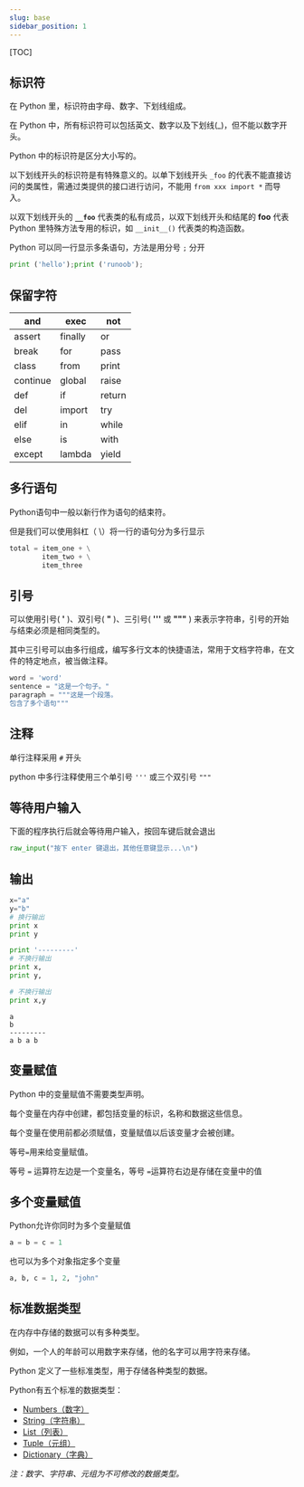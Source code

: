 ```yaml
---
slug: base
sidebar_position: 1
---
```


[TOC]

## 标识符

在 Python 里，标识符由字母、数字、下划线组成。

在 Python 中，所有标识符可以包括英文、数字以及下划线(_)，但不能以数字开头。

Python 中的标识符是区分大小写的。

以下划线开头的标识符是有特殊意义的。以单下划线开头 `_foo` 的代表不能直接访问的类属性，需通过类提供的接口进行访问，不能用 `from xxx import *` 而导入。

以双下划线开头的 **`__foo`** 代表类的私有成员，以双下划线开头和结尾的 **__foo__** 代表 Python 里特殊方法专用的标识，如 `__init__()` 代表类的构造函数。

Python 可以同一行显示多条语句，方法是用分号 `;` 分开

```python
print ('hello');print ('runoob');
```

## 保留字符

| and      | exec    | not    |
| -------- | ------- | ------ |
| assert   | finally | or     |
| break    | for     | pass   |
| class    | from    | print  |
| continue | global  | raise  |
| def      | if      | return |
| del      | import  | try    |
| elif     | in      | while  |
| else     | is      | with   |
| except   | lambda  | yield  |

## 多行语句

Python语句中一般以新行作为语句的结束符。

但是我们可以使用斜杠（ \）将一行的语句分为多行显示

```python
total = item_one + \
        item_two + \
        item_three
```

## 引号

可以使用引号( **'** )、双引号( **"** )、三引号( **'''** 或 **"""** ) 来表示字符串，引号的开始与结束必须是相同类型的。

其中三引号可以由多行组成，编写多行文本的快捷语法，常用于文档字符串，在文件的特定地点，被当做注释。

```python
word = 'word'
sentence = "这是一个句子。"
paragraph = """这是一个段落。
包含了多个语句"""
```

## 注释

单行注释采用 `#` 开头

python 中多行注释使用三个单引号 `'''` 或三个双引号 `"""`

## 等待用户输入

下面的程序执行后就会等待用户输入，按回车键后就会退出

```python
raw_input("按下 enter 键退出，其他任意键显示...\n")
```

## 输出

```python
x="a"
y="b"
# 换行输出
print x
print y

print '---------'
# 不换行输出
print x,
print y,

# 不换行输出
print x,y
```

```
a
b
---------
a b a b
```

## 变量赋值

Python 中的变量赋值不需要类型声明。

每个变量在内存中创建，都包括变量的标识，名称和数据这些信息。

每个变量在使用前都必须赋值，变量赋值以后该变量才会被创建。

等号`=`用来给变量赋值。

等号 `=` 运算符左边是一个变量名，等号 `=`运算符右边是存储在变量中的值

## 多个变量赋值

Python允许你同时为多个变量赋值

```python
a = b = c = 1
```

也可以为多个对象指定多个变量

```python
a, b, c = 1, 2, "john"
```

## 标准数据类型

在内存中存储的数据可以有多种类型。

例如，一个人的年龄可以用数字来存储，他的名字可以用字符来存储。

Python 定义了一些标准类型，用于存储各种类型的数据。

Python有五个标准的数据类型：

- [Numbers（数字）](E:\E\Typora\笔记\Python\数字.md)
- [String（字符串）](E:\E\Typora\笔记\Python\字符串.md)
- [List（列表）](E:\E\Typora\笔记\Python\列表.md)
- [Tuple（元组）](E:\E\Typora\笔记\Python\元组.md)
- [Dictionary（字典）](E:\E\Typora\笔记\Python\字典.md)

*注：数字、字符串、元组为不可修改的数据类型。*
